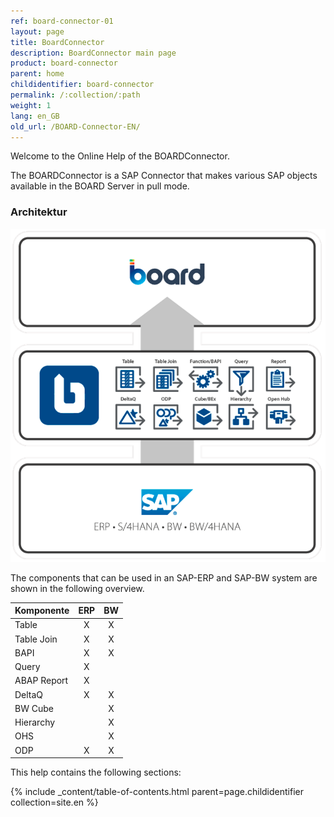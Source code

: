 ```yaml
---
ref: board-connector-01
layout: page
title: BoardConnector
description: BoardConnector main page
product: board-connector
parent: home
childidentifier: board-connector
permalink: /:collection/:path
weight: 1
lang: en_GB
old_url: /BOARD-Connector-EN/
---
```

Welcome to the Online Help of the BOARDConnector.

The BOARDConnector is a SAP Connector that makes various SAP objects available in the BOARD Server in pull mode.

### Architektur

![BOARDConnector-architecture](/img/content/board/Board.png)

The components that can be used in an SAP-ERP and SAP-BW system are shown in the following overview.

| Komponente   | ERP | BW |
|-------------|:---:|:--:|
| Table       | X   | X  |
| Table Join  | X   | X  |
| BAPI        | X   | X  |
| Query       | X   |    |
| ABAP Report | X   |    |
| DeltaQ      | X   | X  |
| BW Cube     |     | X  |
| Hierarchy   |     | X  |
| OHS         |     | X  |
| ODP         | X | X |

This help contains the following sections:

{% include _content/table-of-contents.html parent=page.childidentifier collection=site.en %}

